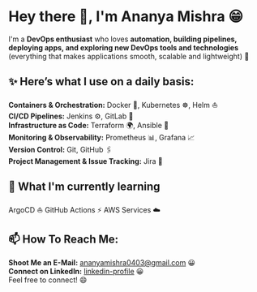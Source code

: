 # Hey there 👋, I'm Ananya Mishra 😁

I'm a **DevOps enthusiast** who loves **automation, building pipelines, deploying apps, and exploring new DevOps tools and technologies** (everything that makes applications smooth, scalable and lightweight) 🚀


## ✨ Here’s what I use on a daily basis:  

 **Containers & Orchestration:** Docker 🐳, Kubernetes ☸️, Helm ⛵  
 **CI/CD Pipelines:** Jenkins ⚙️, GitLab 🦊  
 **Infrastructure as Code:** Terraform 🌍, Ansible 🤖  
 **Monitoring & Observability:** Prometheus 📊, Grafana 📈  
 **Version Control:** Git, GitHub 🖇️  
 **Project Management & Issue Tracking:** Jira 📝


## 🌱 What I'm currently learning

 ArgoCD ⛵
 GitHub Actions ⚡
 AWS Services ☁️


## 📫 How To Reach Me:

 **Shoot Me an E-Mail:** [ananyamishra0403@gmail.com](mailto:ananyamishra0403@gmail.com)  😀  
 **Connect on LinkedIn:** [linkedin-profile](https://www.linkedin.com/in/ananya-mishra-3351272b5-devops/)  😀  
 Feel free to connect! 😄 

